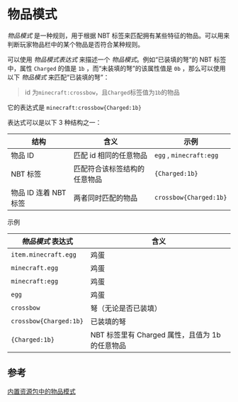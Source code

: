 # 物品模式

_物品模式_ 是一种规则，用于根据 NBT 标签来匹配拥有某些特征的物品。可以用来判断玩家物品栏中的某个物品是否符合某种规则。

可以使用 _物品模式表达式_ 来描述一个 _物品模式_。例如“已装填的弩”的 NBT 标签中，属性 `Charged` 的值是 `1b` ，而“未装填的弩”的该属性值是 `0b` ，那么可以使用以下 _物品模式_ 来匹配“已装填的弩”：

> id 为`minecraft:crossbow`，且`Charged`标签值为`1b`的物品

它的表达式是 `minecraft:crossbow{Charged:1b}`

表达式可以是以下 3 种结构之一：

| 结构                  | 含义                         | 示例                    |
| --------------------- | ---------------------------- | ----------------------- |
| 物品 ID               | 匹配 id 相同的任意物品       | `egg` , `minecraft:egg` |
| NBT 标签              | 匹配符合该标签结构的任意物品 | `{Charged:1b}`          |
| 物品 ID 连着 NBT 标签 | 两者同时匹配的物品           | `crossbow{Charged:1b}`  |

示例

| _物品模式_ 表达式      | 含义                                            |
| ---------------------- | ----------------------------------------------- |
| `item.minecraft.egg  ` | 鸡蛋                                            |
| `minecraft.egg`        | 鸡蛋                                            |
| `minecraft:egg`        | 鸡蛋                                            |
| `egg`                  | 鸡蛋                                            |
| `crossbow`             | 弩（无论是否已装填）                            |
| `crossbow{Charged:1b}` | 已装填的弩                                      |
| `{Charged:1b}`         | NBT 标签里有 Charged 属性，且值为 1b 的任意物品 |

## 参考

[内置资源包中的物品模式](./ResourcePack#内置资源包)

